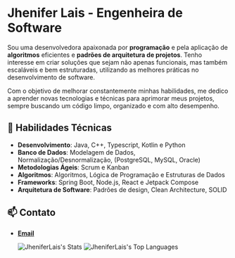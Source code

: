 # Jhenifer Lais - Engenheira de Software

Sou uma desenvolvedora apaixonada por **programação** e pela aplicação de **algoritmos** eficientes e **padrões de arquitetura de projetos**. Tenho interesse em criar soluções que sejam não apenas funcionais, mas também escaláveis e bem estruturadas, utilizando as melhores práticas no desenvolvimento de software. 

Com o objetivo de melhorar constantemente minhas habilidades, me dedico a aprender novas tecnologias e técnicas para aprimorar meus projetos, sempre buscando um código limpo, organizado e com alto desempenho.

## 🚀 Habilidades Técnicas

- **Desenvolvimento**: Java, C++, Typescript, Kotlin e Python
- **Banco de Dados**: Modelagem de Dados, Normalização/Desnormalização, (PostgreSQL, MySQL, Oracle)
- **Metodologias Ágeis**: Scrum e Kanban
- **Algoritmos**: Algoritmos, Lógica de Programação e Estruturas de Dados
- **Frameworks**: Spring Boot, Node.js, React e Jetpack Compose
- **Arquitetura de Software**: Padrões de design, Clean Architecture, SOLID

## 📫 Contato

- **[Email](mailto:jheniferlais3@email.com)**

  ![JheniferLais's Stats](https://github-readme-stats-beryl-phi-17.vercel.app/api?username=JheniferLais&theme=tokyonight&show_icons=true&hide_border=false&count_private=true) 
  ![JheniferLais's Top Languages](https://github-readme-stats-beryl-phi-17.vercel.app/api/top-langs/?username=JheniferLais&theme=tokyonight&show_icons=true&hide_border=false&layout=compact&count_private=true)
